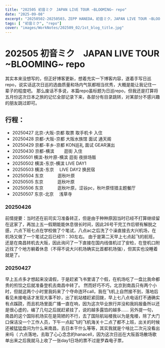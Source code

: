 ```yaml
---
title: "202505 初音ミク　JAPAN LIVE TOUR ~BLOOMING~ repo"
date: "2025-09-08"
excerpt: "20250502-20250503，ZEPP HANEDA，初音ミク，JAPAN LIVE TOUR ~BLOOMING~"
tags: [ "初音ミク", "repo"]
cover: "images/WorkNotes/202509_02/1st_blog_title.jpg"
---
```


# 202505 初音ミク　JAPAN LIVE TOUR ~BLOOMING~ repo
其实本来没想写的，但正好博客更新，想着充实一下博客内容，遂着手写日巡repo，说实话这次日巡的选曲质量和场内气氛都相当优秀，大概是能让我记住一辈子的程度吧。
那么废话不多说，本篇repo虽标题为日巡repo，但我还是打算将五月份这次日本之旅的记忆全部记录下来，各部分有目录跳转，对某部分不感兴趣的朋友跳过即可。
## 行程：
- 20250427 北京-大阪-京都     取票 取手机卡 入住
- 20250428 京都-大阪-京都     大阪水族馆 面试 通天阁
- 20250429 京都-丰乡-京都     KON巡礼 面试 GEAR演出
- 20250430 京都-横滨      　　逛街 入住
- 20250501 横滨-秋叶原-横滨   逛街 夜排场贩
- 20250502 横滨-东京-横滨     LIVE DAY1
- 20250503 横滨-东京        　LIVE DAY2 换民宿
- 20250504 东京　         　　逛秋叶原
- 20250505 东京　         　　逛秋叶原
- 20250506 东京　         　　逛秋叶原，涩谷pc，秋叶原怪猎主题餐厅
- 20250507 东京-北京　        浅草寺
### 20250426
前情提要：当时还在前司实习准备转正，但是由于种种原因当时已经不打算继续留在这家了，再加上五一假期能能休息很长时间，因此26号干完工作后顿有解脱之感，六点下班七点在学校做了个笔试，八点ac之后洗了个澡直接去大兴机场，在机场又做了一个笔试之后已经11：30左右。
由于是第二天早上七点起飞的航班，还是在南昌转机去大阪，因此询问了一下直接在国内线值机过了安检，在登机口附近找了个地方躺着休息（不得不说大兴机场确实比首都机场强），但其实也没睡着就是了。
### 20250427
早上五点多才想起来没请假，于是赶紧飞书里请了个假，在机场吃了一盘比我命都贵的煎饺之后就准备登机去南昌中转了。
然而好巧不巧，北京到南昌只有两个小时，但就这两个小时里我妈来了个夺命连环call，我在飞机上自然接不到，落地后看见未接电话才发现大事不妙，出了航站楼赶紧回拨，早上七八点电话打不通确实有点蹊跷，而且机场里面广播一直在响，因为这次毕业旅行并没和我妈报备所以还是很心虚的，编了几句之后就赶紧挂了，说的越多露馅的越多……
另外提一句，南昌的这个国际机场实在是简陋的不行，去了国际航站楼我以为是鬼楼，除了大门口保洁没一个工作人员，下午一点起飞的飞机海关十二点了都不上班，出关的时候还被猛猛盘问为什么来南昌，去日本干什么等等，其实我就是个啥比二次元没看出来吗（
六点落地，去取了心心念念的hanacell，因为这次日巡在大阪首场散场歌单出来之后我就马上收了一张day1日场的票不过是罗森电子票，
